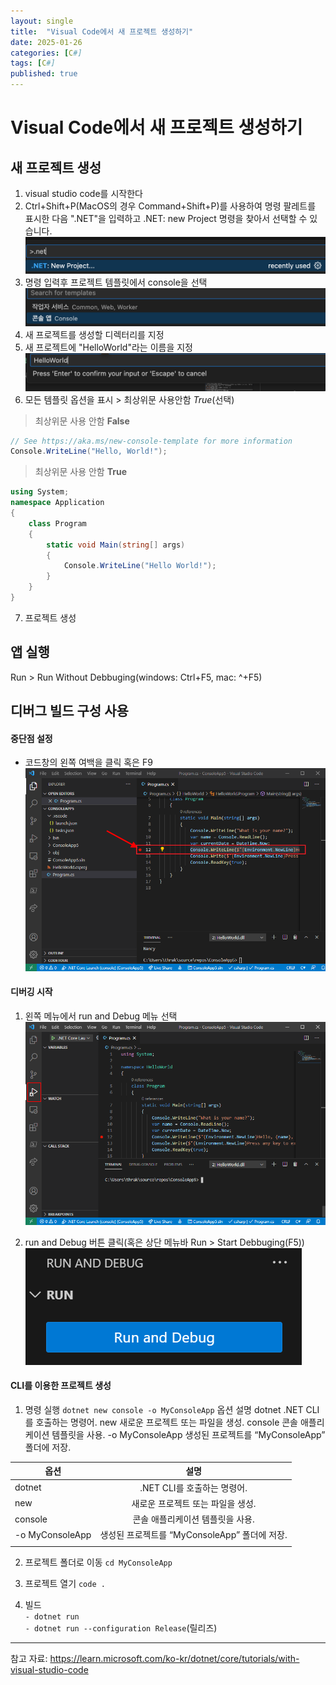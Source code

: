 ```yaml
---
layout: single
title:  "Visual Code에서 새 프로젝트 생성하기"
date: 2025-01-26
categories: [C#]
tags: [C#]
published: true
---
```


# Visual Code에서 새 프로젝트 생성하기
## 새 프로젝트 생성
1. visual studio code를 시작한다
2. Ctrl+Shift+P(MacOS의 경우 Command+Shift+P)를 사용하여 명령 팔레트를 표시한 다음 ".NET"을 입력하고 .NET: new Project 명령을 찾아서 선택할 수 있습니다.
![alt text](../assets/images/image-4.png)
3. 명령 입력후 프로젝트 템플릿에서 console을 선택
![alt text](../assets/images/image-5.png)
4. 새 프로젝트를 생성할 디렉터리를 지정
5. 새 프로젝트에 "HelloWorld"라는 이름을 지정
![alt text](../assets/images/image-6.png)
6. 모든 템플릿 옵션을 표시 > 최상위문 사용안함 *True*(선택)
> 최상위문 사용 안함 **False**      

```C#
// See https://aka.ms/new-console-template for more information
Console.WriteLine("Hello, World!");
```     

> 최상위문 사용 안함 **True**

```C#   
using System;
namespace Application
{
    class Program
    {
        static void Main(string[] args)
        {
            Console.WriteLine("Hello World!");
        }
    }
}
```     
7. 프로젝트 생성

## 앱 실행
Run > Run Without Debbuging(windows: Ctrl+F5, mac: ^+F5)

## 디버그 빌드 구성 사용
#### 중단점 설정
- 코드창의 왼쪽 여백을 클릭 혹은 F9
![alt text](../assets/images/image.png)

#### 디버깅 시작
1. 왼쪽 메뉴에서 run and Debug 메뉴 선택
    ![alt text](../assets/images/image-1.png)

2. run and Debug 버튼 클릭(혹은 상단 메뉴바 Run > Start Debbuging(F5))
    ![alt text](../assets/images/image-3.png)



#### CLI를 이용한 프로젝트 생성
1. 명령 실행
`dotnet new console -o MyConsoleApp`
옵션	설명
dotnet	.NET CLI를 호출하는 명령어.
new	새로운 프로젝트 또는 파일을 생성.
console	콘솔 애플리케이션 템플릿을 사용.
-o MyConsoleApp	생성된 프로젝트를 “MyConsoleApp” 폴더에 저장.

| 옵션    | 설명    |
|----------|:----------:|
| dotnet  | .NET CLI를 호출하는 명령어.  |
| new  | 새로운 프로젝트 또는 파일을 생성.  |
| console  | 콘솔 애플리케이션 템플릿을 사용.  |
| -o MyConsoleApp  | 생성된 프로젝트를 “MyConsoleApp” 폴더에 저장.  |
||

2. 프로젝트 폴더로 이동
`cd MyConsoleApp`

3. 프로젝트 열기
`code .`

4. 빌드     
`- dotnet run`  
`- dotnet run --configuration Release`(릴리즈)

---

참고 자료: https://learn.microsoft.com/ko-kr/dotnet/core/tutorials/with-visual-studio-code

